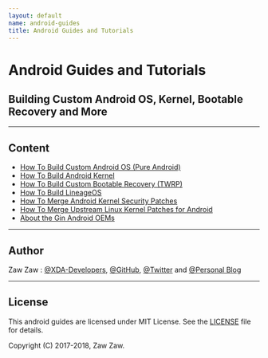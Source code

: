 ```yaml
---
layout: default
name: android-guides
title: Android Guides and Tutorials
---
```


# Android Guides and Tutorials

## Building Custom Android OS, Kernel, Bootable Recovery and More

----

## Content
- [How To Build Custom Android OS (Pure Android)](https://github.com/zawzaww/android-tutorials/blob/android/Guides/Building-AOSP-ROM.md)
- [How To Build Android Kernel](https://github.com/zawzaww/android-tutorials/blob/android/Guides/Building-Android-Kernel.md)
- [How To Build Custom Bootable Recovery (TWRP)](https://github.com/zawzaww/android-tutorials/blob/android/Guides/Building-TWRP-Recovery.md)
- [How To Build LineageOS](https://github.com/zawzaww/android-tutorials/blob/android/Guides/Building-LineageOS.md)
- [How To Merge Android Kernel Security Patches](https://github.com/zawzaww/android-tutorials/blob/android/Guides/Updating-Security-Patches.md)
- [How To Merge Upstream Linux Kernel Patches for Android](https://github.com/zawzaww/android-tutorials/blob/android/Guides/Updating-Linux-Kernel.md)
- [About the Gin Android OEMs](https://github.com/zawzaww/android-tutorials/blob/android/Articles/Gin-Android-OEMs.md)

----

## Author
Zaw Zaw : [@XDA-Developers](https://forum.xda-developers.com/member.php?u=7581611), [@GitHub](https://github.com/zawzaww), [@Twitter](https://twitter.com/zawzawwme) and [@Personal Blog](https://medium.com/zawzaww)

----

## License
This android guides are licensed under MIT License. See the [LICENSE](https://github.com/zawzaww/android-tutorials/blob/android/LICENSE) file for details.

Copyright (C) 2017-2018, Zaw Zaw.
